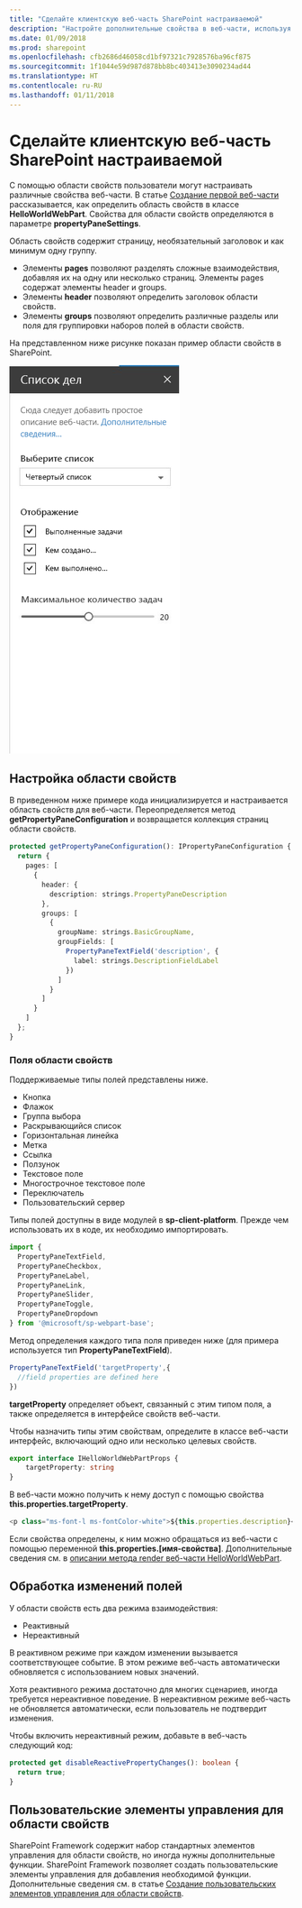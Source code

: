 ```yaml
---
title: "Сделайте клиентскую веб-часть SharePoint настраиваемой"
description: "Настройте дополнительные свойства в веб-части, используя область свойств."
ms.date: 01/09/2018
ms.prod: sharepoint
ms.openlocfilehash: cfb2686d46058cd1bf97321c7928576ba96cf875
ms.sourcegitcommit: 1f1044e59d987d878bb8bc403413e3090234ad44
ms.translationtype: HT
ms.contentlocale: ru-RU
ms.lasthandoff: 01/11/2018
---
```

# <a name="make-your-sharepoint-client-side-web-part-configurable"></a>Сделайте клиентскую веб-часть SharePoint настраиваемой

С помощью области свойств пользователи могут настраивать различные свойства веб-части. В статье [Создание первой веб-части](../get-started/build-a-hello-world-web-part.md) рассказывается, как определить область свойств в классе **HelloWorldWebPart**. Свойства для области свойств определяются в параметре **propertyPaneSettings**.

Область свойств содержит страницу, необязательный заголовок и как минимум одну группу. 

- Элементы **pages** позволяют разделять сложные взаимодействия, добавляя их на одну или несколько страниц. Элементы pages содержат элементы header и groups.
- Элементы **header** позволяют определить заголовок области свойств. 
- Элементы **groups** позволяют определить различные разделы или поля для группировки наборов полей в области свойств.  

На представленном ниже рисунке показан пример области свойств в SharePoint.

![Пример области свойств](../../../images/property-pane-example.png)

## <a name="configure-the-property-pane"></a>Настройка области свойств

В приведенном ниже примере кода инициализируется и настраивается область свойств для веб-части. Переопределяется метод **getPropertyPaneConfiguration** и возвращается коллекция страниц области свойств.

```ts
protected getPropertyPaneConfiguration(): IPropertyPaneConfiguration {
  return {
    pages: [
      {
        header: {
          description: strings.PropertyPaneDescription
        },
        groups: [
          {
            groupName: strings.BasicGroupName,
            groupFields: [
              PropertyPaneTextField('description', {
                label: strings.DescriptionFieldLabel
              })
            ]
          }
        ]
      }
    ]
  };
}
```

### <a name="property-pane-fields"></a>Поля области свойств

Поддерживаемые типы полей представлены ниже.

* Кнопка
* Флажок
* Группа выбора
* Раскрывающийся список
* Горизонтальная линейка
* Метка
* Ссылка
* Ползунок
* Текстовое поле
* Многострочное текстовое поле
* Переключатель
* Пользовательский сервер

Типы полей доступны в виде модулей в **sp-client-platform**. Прежде чем использовать их в коде, их необходимо импортировать.

```ts
import {
  PropertyPaneTextField,
  PropertyPaneCheckbox,
  PropertyPaneLabel,
  PropertyPaneLink,
  PropertyPaneSlider,
  PropertyPaneToggle,
  PropertyPaneDropdown
} from '@microsoft/sp-webpart-base';
```

Метод определения каждого типа поля приведен ниже (для примера используется тип **PropertyPaneTextField**).

```ts
PropertyPaneTextField('targetProperty',{
  //field properties are defined here
})
```

**targetProperty** определяет объект, связанный с этим типом поля, а также определяется в интерфейсе свойств веб-части.

Чтобы назначить типы этим свойствам, определите в классе веб-части интерфейс, включающий одно или несколько целевых свойств.

```ts
export interface IHelloWorldWebPartProps {
    targetProperty: string
}
```

В веб-части можно получить к нему доступ с помощью свойства **this.properties.targetProperty**.

```ts
<p class="ms-font-l ms-fontColor-white">${this.properties.description}</p>
```

Если свойства определены, к ним можно обращаться из веб-части с помощью переменной **this.properties.[имя-свойства]**. Дополнительные сведения см. в [описании метода render веб-части HelloWorldWebPart](../get-started/build-a-hello-world-web-part.md#web-part-render-method).

## <a name="handle-field-changes"></a>Обработка изменений полей

У области свойств есть два режима взаимодействия:

* Реактивный
* Нереактивный

В реактивном режиме при каждом изменении вызывается соответствующее событие. В этом режиме веб-часть автоматически обновляется с использованием новых значений.

Хотя реактивного режима достаточно для многих сценариев, иногда требуется нереактивное поведение. В нереактивном режиме веб-часть не обновляется автоматически, если пользователь не подтвердит изменения. 

Чтобы включить нереактивный режим, добавьте в веб-часть следующий код:

```ts 
protected get disableReactivePropertyChanges(): boolean { 
  return true; 
}
```

## <a name="custom-property-pane-controls"></a>Пользовательские элементы управления для области свойств

SharePoint Framework содержит набор стандартных элементов управления для области свойств, но иногда нужны дополнительные функции. SharePoint Framework позволяет создать пользовательские элементы управления для добавления необходимой функции. Дополнительные сведения см. в статье [Создание пользовательских элементов управления для области свойств](../guidance/build-custom-property-pane-controls.md).
